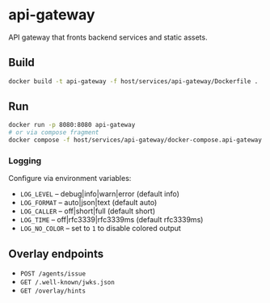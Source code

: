 # api-gateway

API gateway that fronts backend services and static assets.

## Build
```bash
docker build -t api-gateway -f host/services/api-gateway/Dockerfile .
```

## Run
```bash
docker run -p 8080:8080 api-gateway
# or via compose fragment
docker compose -f host/services/api-gateway/docker-compose.api-gateway.yaml --profile api-gateway up
```

### Logging

Configure via environment variables:

- `LOG_LEVEL` – debug|info|warn|error (default info)
- `LOG_FORMAT` – auto|json|text (default auto)
- `LOG_CALLER` – off|short|full (default short)
- `LOG_TIME` – off|rfc3339|rfc3339ms (default rfc3339ms)
- `LOG_NO_COLOR` – set to `1` to disable colored output

## Overlay endpoints
- `POST /agents/issue`
- `GET /.well-known/jwks.json`
- `GET /overlay/hints`
